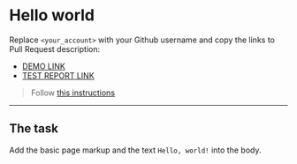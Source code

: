 # Hello world
Replace `<your_account>` with your Github username and copy the links to Pull Request description:
- [DEMO LINK](https://AndrewYelieva.github.io/layout_hello-world/)
- [TEST REPORT LINK](https://AndrewYelieva.github.io/layout_hello-world/report/html_report/)

> Follow [this instructions](https://mate-academy.github.io/layout_task-guideline/#how-to-solve-the-layout-tasks-on-github)
___

## The task
Add the basic page markup and the text `Hello, world!` into the body.
